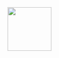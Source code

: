 <div id="header" align="center">
  <img src="[https://drive.google.com/file/d/1zmtuA15nYW1DZwftMknHbm7ip-2Ilmlz/view?usp=drive_link](https://drive.google.com/file/d/1zmtuA15nYW1DZwftMknHbm7ip-2Ilmlz/view?usp=drive_link)https://drive.google.com/file/d/1zmtuA15nYW1DZwftMknHbm7ip-2Ilmlz/view?usp=drive_link" width="100"/>
</div>
